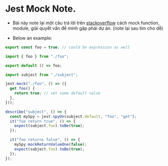 # Jest Mock Note.

- Bài này note lại một câu trả lời trên [stackoverflow](https://stackoverflow.com/a/54807475/1406656) cách mock function, module, giải quyết vấn đề mình gặp phải dự án. (note lại sau tìm cho dễ)

- Below an example:

```js linenums="1" title="foo.js"
export const foo = true; // could be expression as well
```

```js linenums="1" title="subject.js"
import { foo } from "./foo";

export default () => foo;
```

```js linenums="1" title="subject.spec.js also know as(aka) subject.test.js"
import subject from "./subject";

jest.mock("./foo", () => ({
  get foo() {
    return true; // set some default value
  },
}));

describe("subject", () => {
  const mySpy = jest.spyOn(subject.default, "foo", "get");
  it("foo return true", () => {
    expect(subject.foo).toBe(true);
  });

  it("foo returns false", () => {
    mySpy.mockReturnValueOne(false);
    expect(subject.foo).toBe(true);
  });
});
```
